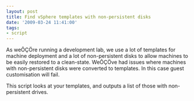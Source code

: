 ```yaml
---
layout: post
title: Find vSphere templates with non-persistent disks
date: '2009-03-24 11:41:00'
tags:
- script
---
```



As weÔÇÖre running a development lab, we use a lot of templates for machine deployment and a lot of non-persistent disks to allow machines to be easily restored to a clean-state. WeÔÇÖve had issues where machines with non-persistent disks were converted to templates. In this case guest customisation will fail.

This script looks at your templates, and outputs a list of those with non-persistent drives.

<script src="https://gist.github.com/GuruAnt/7213597.js"></script>


